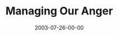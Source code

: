 ---
layout: message
category: message
series: "Letter From a Revolutionary"
title: "Managing Our Anger"
date: 2003-07-26-00-00
message_id: 213
audio: "http://s3.amazonaws.com/crossroads-media/media/legacy/mp3/LFAR_05_07-27-03_Managing_Our_Anger.mp3"
audio-duration: "38:28"
explicit: "N"
---